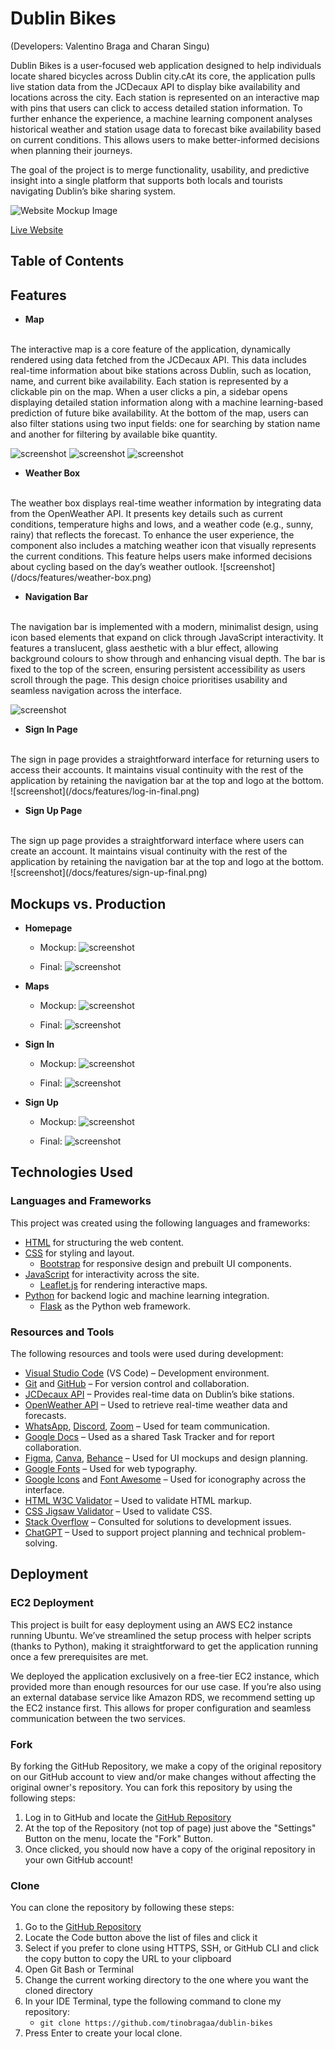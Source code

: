 # Dublin Bikes
(Developers: Valentino Braga and Charan Singu)

Dublin Bikes is a user-focused web application designed to help individuals locate shared bicycles across Dublin city.cAt its core, the application pulls live station data from the JCDecaux API to display bike availability and locations across the city. Each station is represented on an interactive map with pins that users can click to access detailed station information. To further enhance the experience, a machine learning component analyses historical weather and station usage data to forecast bike availability based on current conditions. This allows users to make better-informed decisions when planning their journeys.

The goal of the project is to merge functionality, usability, and predictive insight into a single platform that supports both locals and tourists navigating Dublin’s bike sharing system. 

![Website Mockup Image](/docs/features/dublinbikes-mockup.png)

[Live Website](http://16.170.206.160/)

## Table of Contents

## Features

- **Map**
<br>
The interactive map is a core feature of the application, dynamically rendered using data fetched from the JCDecaux API. This data includes real-time information about bike stations across Dublin, such as location, name, and current bike availability. Each station is represented by a clickable pin on the map. When a user clicks a pin, a sidebar opens displaying detailed station information along with a machine learning-based prediction of future bike availability. At the bottom of the map, users can also filter stations using two input fields: one for searching by station name and another for filtering by available bike quantity.

![screenshot](/docs/features/map-final.png)
![screenshot](/docs/features/prediction.png)
![screenshot](/docs/features/search-control.png)

- **Weather Box**
<br>
The weather box displays real-time weather information by integrating data from the OpenWeather API. It presents key details such as current conditions, temperature highs and lows, and a weather code (e.g., sunny, rainy) that reflects the forecast. To enhance the user experience, the component also includes a matching weather icon that visually represents the current conditions. This feature helps users make informed decisions about cycling based on the day’s weather outlook.
![screenshot](/docs/features/weather-box.png)

- **Navigation Bar**
<br>
The navigation bar is implemented with a modern, minimalist design, using icon based elements that expand on click through JavaScript interactivity. It features a translucent, glass aesthetic with a blur effect, allowing background colours to show through and enhancing visual depth. The bar is fixed to the top of the screen, ensuring persistent accessibility as users scroll through the page. This design choice prioritises usability and seamless navigation across the interface.

![screenshot](/docs/features/nav-bar.png)

- **Sign In Page**
<br>
The sign in page provides a straightforward interface for returning users to access their accounts. It maintains visual continuity with the rest of the application by retaining the navigation bar at the top and logo at the bottom. 
![screenshot](/docs/features/log-in-final.png)

- **Sign Up Page**
<br>
The sign up page provides a straightforward interface where users can create an account. It maintains visual continuity with the rest of the application by retaining the navigation bar at the top and logo at the bottom. 
![screenshot](/docs/features/sign-up-final.png)

## Mockups vs. Production

- **Homepage**
  - Mockup:
  ![screenshot](/docs/mockup/homepage-mockup.png)

  - Final:
      ![screenshot](/docs/features/dublinbikes-homepage.png)

- **Maps**
  - Mockup:
  ![screenshot](/docs/mockup/map-mockup.png)

  - Final:
      ![screenshot](/docs/features/map-final.png)

- **Sign In**
  - Mockup:
  ![screenshot](/docs/mockup/log-in-mockup.png)

  - Final:
      ![screenshot](/docs/features/log-in-final.png)

- **Sign Up**
  - Mockup:
  ![screenshot](/docs/mockup/sign-up-mockup.png)

  - Final:
      ![screenshot](/docs/features/sign-up-final.png)


## Technologies Used

### Languages and Frameworks

This project was created using the following languages and frameworks:

- [HTML](https://en.wikipedia.org/wiki/HTML) for structuring the web content.
- [CSS](https://en.wikipedia.org/wiki/CSS) for styling and layout.
  - [Bootstrap](https://getbootstrap.com/) for responsive design and prebuilt UI components.
- [JavaScript](https://en.wikipedia.org/wiki/JavaScript) for interactivity across the site.
  - [Leaflet.js](https://leafletjs.com/) for rendering interactive maps.
- [Python](https://www.python.org/) for backend logic and machine learning integration.
  - [Flask](https://flask.palletsprojects.com/) as the Python web framework.

### Resources and Tools

The following resources and tools were used during development:

- [Visual Studio Code](https://code.visualstudio.com/) (VS Code) – Development environment.
- [Git](https://git-scm.com/) and [GitHub](https://github.com/) – For version control and collaboration.
- [JCDecaux API](https://developer.jcdecaux.com/) – Provides real-time data on Dublin’s bike stations.
- [OpenWeather API](https://openweathermap.org/api) – Used to retrieve real-time weather data and forecasts.
- [WhatsApp](https://www.whatsapp.com/), [Discord](https://discord.com/), [Zoom](https://zoom.us/) – Used for team communication.
- [Google Docs](https://docs.google.com/) – Used as a shared Task Tracker and for report collaboration.
- [Figma](https://www.figma.com/), [Canva](https://www.canva.com/), [Behance](https://www.behance.net/) – Used for UI mockups and design planning.
- [Google Fonts](https://fonts.google.com/) – Used for web typography.
- [Google Icons](https://fonts.google.com/icons) and [Font Awesome](https://fontawesome.com/) – Used for iconography across the interface.
- [HTML W3C Validator](https://validator.w3.org/) – Used to validate HTML markup.
- [CSS Jigsaw Validator](https://jigsaw.w3.org/css-validator/) – Used to validate CSS.
- [Stack Overflow](https://stackoverflow.com/) – Consulted for solutions to development issues.
- [ChatGPT](https://chat.openai.com/) – Used to support project planning and technical problem-solving.

## Deployment

### EC2 Deployment

This project is built for easy deployment using an AWS EC2 instance running Ubuntu. We’ve streamlined the setup process with helper scripts (thanks to Python), making it straightforward to get the application running once a few prerequisites are met.

We deployed the application exclusively on a free-tier EC2 instance, which provided more than enough resources for our use case. If you’re also using an external database service like Amazon RDS, we recommend setting up the EC2 instance first. This allows for proper configuration and seamless communication between the two services.

### Fork

By forking the GitHub Repository, we make a copy of the original repository on our GitHub account to view and/or make changes without affecting the original owner's repository.
You can fork this repository by using the following steps:

1. Log in to GitHub and locate the [GitHub Repository](https://github.com/tinobragaa/dublin-bikes)
2. At the top of the Repository (not top of page) just above the "Settings" Button on the menu, locate the "Fork" Button.
3. Once clicked, you should now have a copy of the original repository in your own GitHub account!

### Clone

You can clone the repository by following these steps:

1. Go to the [GitHub Repository](https://github.com/tinobragaa/dublin-bikes) 
2. Locate the Code button above the list of files and click it 
3. Select if you prefer to clone using HTTPS, SSH, or GitHub CLI and click the copy button to copy the URL to your clipboard
4. Open Git Bash or Terminal
5. Change the current working directory to the one where you want the cloned directory
6. In your IDE Terminal, type the following command to clone my repository:
	- `git clone https://github.com/tinobragaa/dublin-bikes`
7. Press Enter to create your local clone.